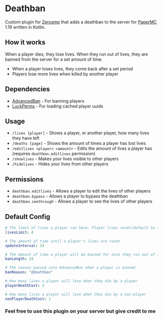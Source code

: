 # Deathban

Custom plugin for [Zerosmp](https://discord.gg/D8EyC4dUYv) that adds a deathban to the server
for [PaperMC](https://papermc.io/) 1.19 written in Kotlin.

## How it works

When a player dies, they lose lives. When they run out of lives, they are banned from the server for a set amount of
time.

- When a player loses lives, they come back after a set period
- Players lose more lives when killed by another player

## Dependencies

- [AdvancedBan](https://www.spigotmc.org/resources/advancedban.8695/) - For banning players
- [LuckPerms](https://luckperms.net/) - For loading cached player uuids

## Usage

- `/lives [player]` - Shows a player, or another player, how many lives they have left
- `/deaths [page]` - Shows the amount of times a player has lost lives
- `/editlives <player> <amount>` - Edits the amount of lives a player has (requires `deathban.editlives` permission)
- `/showlives` - Makes your lives visible to other players
- `/hidelives` - Hides your lives from other players

## Permissions

- `deathban.editlives` - Allows a player to edit the lives of other players
- `deathban.bypass` - Allows a player to bypass the deathban
- `deathban.seethrough` - Allows a player to see the lives of other players

## Default Config

```yaml
# The limit of lives a player can have. Player lives reset/default to this
livesLimit: 4

# The amount of time until a player's lives are reset
updateInterval: 24

# The amount of time a player will be banned for once they run out of lives
banLength: 24

# The reason passed into AdvancedBan when a player is banned
banReason: "@deathban"

# How many lives a player will lose when they die by a player
playerDeathCost: 2

# How many lives a player will lose when they die by a non-player
nonPlayerDeathCost: 1
```

### Feel free to use this plugin on your server but give credit to me
